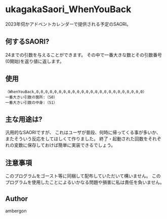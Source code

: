 # ukagakaSaori_WhenYouBack
2023年伺かアドベントカレンダーで提供される予定のSAORI。


## 何するSAORI?
24までの引数を与えることができます。
その中で一番大きな数とその引数番号(0開始)を返り値に返します。


## 使用
```
（WhenYouBack,0,0,0,0,0,0,0,0,0,0,0,0,0,0,0,0,0,0,0,0,0,0,0,0）
一番大きい引数の箇所:（S0）
一番大きい引数の中身:（S1）
```


## 主な用途は?
汎用的なSAORIですが、
これはユーザが普段、何時に帰ってくる事が多いか、またそういう反応をしてほしくて作りました。
終了・起動された回数をそれぞれの変数に保存しておけば簡単に実装できるでしょう。


## 注意事項
このプログラムをゴースト等に同梱して配布していただいて構いません。
このプログラムを使用したことによるいかなる問題や損害に私は責任を負いません。


## Author
ambergon 


